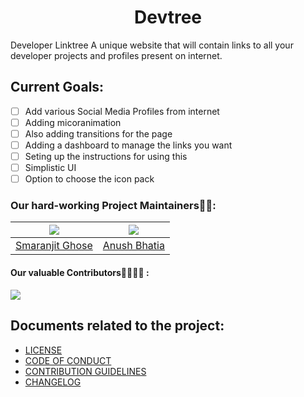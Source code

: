 <h1 align = "center">Devtree</h1>

Developer Linktree
A unique website that will contain links to all your developer projects and profiles present on internet.


## Current Goals:

- [ ] Add various Social Media Profiles from internet
- [ ] Adding micoranimation
- [ ] Also adding transitions for the page
- [ ] Adding a dashboard to manage the links you want 
- [ ] Seting up the instructions for using this
- [ ] Simplistic UI
- [ ] Option to choose the icon pack

### Our hard-working Project Maintainers👨‍🏫:

| ![](https://avatars.githubusercontent.com/u/46641503?v=4) | ![](https://avatars.githubusercontent.com/u/40017559?v=4) | 
| :-------------------------------------------------------: | :-------------------------------------------------------: | 
|   [Smaranjit Ghose](https://github.com/smaranjitghose)    |      [Anush Bhatia](https://github.com/anushbhatia)       |

#### Our valuable Contributors👩‍💻👨‍💻 :

<a href="https://github.com/anushbhatia/devtree/graphs/contributors">
  <img src="https://contributors-img.web.app/image?repo=anushbhatia/devtree" />
</a>

## Documents related to the project:

- [LICENSE](./LICENSE)
- [CODE OF CONDUCT](./CODE_OF_CONDUCT.md)
- [CONTRIBUTION GUIDELINES](./CONTRIBUTING.MD)
- [CHANGELOG](./CHANGELOG.md)

